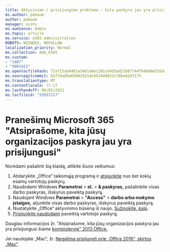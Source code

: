 ```yaml
---
title: Aktyvinimo / prisijungimo problema – kita paskyra jau yra prisijungusi
ms.author: pebaum
author: pebaum
manager: scotv
ms.audience: Admin
ms.topic: article
ms.service: o365-administration
ROBOTS: NOINDEX, NOFOLLOW
localization_priority: Normal
ms.collection: Adm_O365
ms.custom:
- "3407"
- "9001422"
ms.openlocfilehash: 72af15ab8481a5661a0ec201c64d5ad21687744f949d0e555da21baf269a780f
ms.sourcegitcommit: b5f7da89a650d2915dc652449623c78be6247175
ms.translationtype: MT
ms.contentlocale: lt-LT
ms.lasthandoff: 08/05/2021
ms.locfileid: "53937217"
---
```

# <a name="fixing-the-microsoft-365-apps-sorry-another-account-from-your-organization-is-already-signed-in-message"></a>Pranešimų Microsoft 365 "Atsiprašome, kita jūsų organizacijos paskyra jau yra prisijungusi"

Norėdami pašalinti šią klaidą, atlikite šiuos veiksmus:

1. Atidarykite „Office“ taikomąją programą ir [atsijunkite](https://support.office.com/article/5a20dc11-47e9-4b6f-945d-478cb6d92071) nuo bet kokių esamų vartotojų paskyrų.   
2. Naudodami Windows **Parametrai**  >  **el.**  >  **& paskyras,** pašalinkite visas darbo paskyras, išskyrus paveiktą paskyrą. 
3. Naudojant Windows **Parametrai**  >  **"Access"**  >  **darbo arba mokymo įstaigos,** atjunkite visas darbo paskyras, išskyrus paveiktą paskyrą. 
4. Nustatykite „Office“ aktyvinimo būseną iš naujo. [Sužinokite, kaip](https://docs.microsoft.com/office365/troubleshoot/activation/reset-office-365-proplus-activation-state
).
5. [Prisijunkite naudodami](https://support.office.com/article/628ea040-f265-49de-b986-be09c3ebf8a9) paveiktą vartotojo paskyrą. 

Daugiau informacijos žr. "Atsiprašome, kita jūsų organizacijos paskyra jau yra prisijungusi šiame [kompiuteryje" 2013 Office.](https://docs.microsoft.com/office/troubleshoot/error-messages/another-account-already-signed-in)

Jei naudojate „Mac“, žr. [Negalima prisijungti prie „Office 2016“, skirtos „Mac“](https://docs.microsoft.com/office365/troubleshoot/authentication/sign-in-to-office-2016-for-mac-fail).